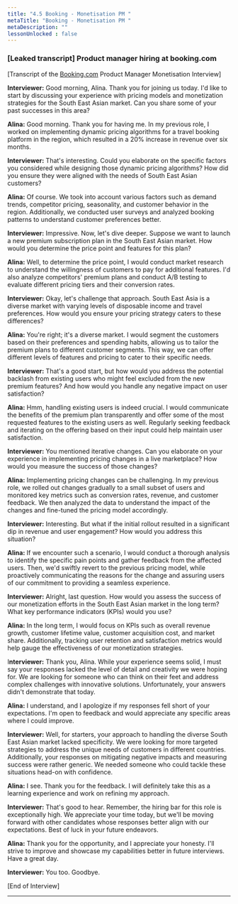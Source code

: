 ```yaml
---
title: "4.5 Booking - Monetisation PM "
metaTitle: "Booking - Monetisation PM "
metaDescription: ""
lessonUnlocked : false
---
```


###  [Leaked transcript] Product manager hiring at booking.com

[Transcript of the [Booking.com](http://booking.com/) Product Manager Monetisation Interview]

**Interviewer:** Good morning, Alina. Thank you for joining us today. I'd like to start by discussing your experience with pricing models and monetization strategies for the South East Asian market. Can you share some of your past successes in this area?

**Alina:** Good morning. Thank you for having me. In my previous role, I worked on implementing dynamic pricing algorithms for a travel booking platform in the region, which resulted in a 20% increase in revenue over six months.

**Interviewer:** That's interesting. Could you elaborate on the specific factors you considered while designing those dynamic pricing algorithms? How did you ensure they were aligned with the needs of South East Asian customers?

**Alina:** Of course. We took into account various factors such as demand trends, competitor pricing, seasonality, and customer behavior in the region. Additionally, we conducted user surveys and analyzed booking patterns to understand customer preferences better.

**Interviewer:** Impressive. Now, let's dive deeper. Suppose we want to launch a new premium subscription plan in the South East Asian market. How would you determine the price point and features for this plan?

**Alina:** Well, to determine the price point, I would conduct market research to understand the willingness of customers to pay for additional features. I'd also analyze competitors' premium plans and conduct A/B testing to evaluate different pricing tiers and their conversion rates.

**Interviewer:** Okay, let's challenge that approach. South East Asia is a diverse market with varying levels of disposable income and travel preferences. How would you ensure your pricing strategy caters to these differences?

**Alina:** You're right; it's a diverse market. I would segment the customers based on their preferences and spending habits, allowing us to tailor the premium plans to different customer segments. This way, we can offer different levels of features and pricing to cater to their specific needs.

**Interviewer:** That's a good start, but how would you address the potential backlash from existing users who might feel excluded from the new premium features? And how would you handle any negative impact on user satisfaction?

**Alina:** Hmm, handling existing users is indeed crucial. I would communicate the benefits of the premium plan transparently and offer some of the most requested features to the existing users as well. Regularly seeking feedback and iterating on the offering based on their input could help maintain user satisfaction.

**Interviewer:** You mentioned iterative changes. Can you elaborate on your experience in implementing pricing changes in a live marketplace? How would you measure the success of those changes?

**Alina:** Implementing pricing changes can be challenging. In my previous role, we rolled out changes gradually to a small subset of users and monitored key metrics such as conversion rates, revenue, and customer feedback. We then analyzed the data to understand the impact of the changes and fine-tuned the pricing model accordingly.

**Interviewer:** Interesting. But what if the initial rollout resulted in a significant dip in revenue and user engagement? How would you address this situation?

**Alina:** If we encounter such a scenario, I would conduct a thorough analysis to identify the specific pain points and gather feedback from the affected users. Then, we'd swiftly revert to the previous pricing model, while proactively communicating the reasons for the change and assuring users of our commitment to providing a seamless experience.

**Interviewer:** Alright, last question. How would you assess the success of our monetization efforts in the South East Asian market in the long term? What key performance indicators (KPIs) would you use?

**Alina:** In the long term, I would focus on KPIs such as overall revenue growth, customer lifetime value, customer acquisition cost, and market share. Additionally, tracking user retention and satisfaction metrics would help gauge the effectiveness of our monetization strategies.

I**nterviewer:** Thank you, Alina. While your experience seems solid, I must say your responses lacked the level of detail and creativity we were hoping for. We are looking for someone who can think on their feet and address complex challenges with innovative solutions. Unfortunately, your answers didn't demonstrate that today.

**Alina:** I understand, and I apologize if my responses fell short of your expectations. I'm open to feedback and would appreciate any specific areas where I could improve.

**Interviewer:** Well, for starters, your approach to handling the diverse South East Asian market lacked specificity. We were looking for more targeted strategies to address the unique needs of customers in different countries. Additionally, your responses on mitigating negative impacts and measuring success were rather generic. We needed someone who could tackle these situations head-on with confidence.

**Alina:** I see. Thank you for the feedback. I will definitely take this as a learning experience and work on refining my approach.

**Interviewer:** That's good to hear. Remember, the hiring bar for this role is exceptionally high. We appreciate your time today, but we'll be moving forward with other candidates whose responses better align with our expectations. Best of luck in your future endeavors.

**Alina:** Thank you for the opportunity, and I appreciate your honesty. I'll strive to improve and showcase my capabilities better in future interviews. Have a great day.

**Interviewer:** You too. Goodbye.

[End of Interview]

---